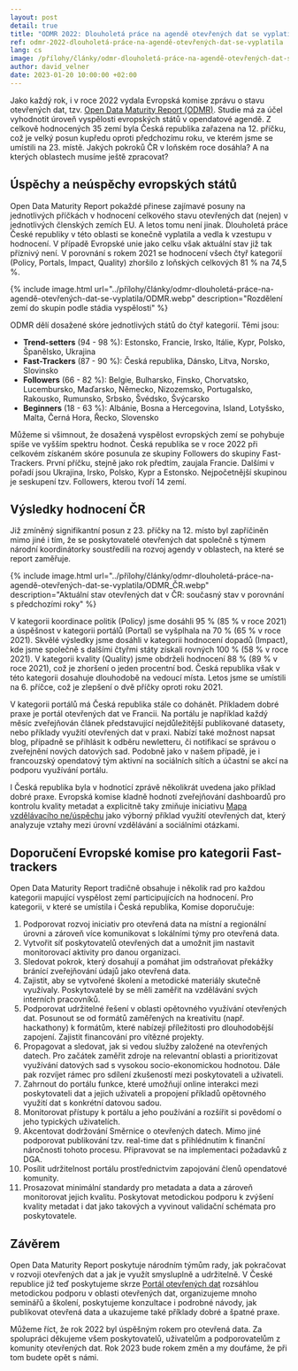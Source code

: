 ```yaml
---
layout: post
detail: true
title: "ODMR 2022: Dlouholetá práce na agendě otevřených dat se vyplatila"
ref: odmr-2022-dlouholetá-práce-na-agendě-otevřených-dat-se-vyplatila
lang: cs
image: /přílohy/články/odmr-dlouholetá-práce-na-agendě-otevřených-dat-se-vyplatila/ODMR_ČR.webp
author: david_velner
date: 2023-01-20 10:00:00 +02:00
---
```

Jako každý rok, i v roce 2022 vydala Evropská komise zprávu o stavu otevřených dat, tzv. [Open Data Maturity Report (ODMR)]. 
Studie má za účel vyhodnotit úroveň vyspělosti evropských států v opendatové agendě. 
Z celkově hodnocených 35 zemí byla Česká republika zařazena na 12. příčku, což je velký posun kupředu oproti předchozímu roku, ve kterém jsme se umístili na 23. místě. 
Jakých pokroků ČR v loňském roce dosáhla? 
A na kterých oblastech musíme ještě zpracovat?

<!--more-->

## Úspěchy a neúspěchy evropských států

Open Data Maturity Report pokaždé přinese zajímavé posuny na jednotlivých příčkách v hodnocení celkového stavu otevřených dat (nejen) v jednotlivých členských zemích EU. 
A letos tomu není jinak. 
Dlouholetá práce České republiky v této oblasti se konečně vyplatila a vedla k vzestupu v hodnocení. 
V případě Evropské unie jako celku však aktuální stav již tak příznivý není. 
V porovnání s rokem 2021 se hodnocení všech čtyř kategorií (Policy, Portals, Impact, Quality) zhoršilo z loňských celkových 81 % na 74,5 %. 

{% include image.html url="../přílohy/články/odmr-dlouholetá-práce-na-agendě-otevřených-dat-se-vyplatila/ODMR.webp" description="Rozdělení zemí do skupin podle stádia vyspělosti" %}

ODMR dělí dosažené skóre jednotlivých států do čtyř kategorií. Těmi jsou:
- **Trend-setters** (94 - 98 %): Estonsko, Francie, Irsko, Itálie, Kypr, Polsko, Španělsko, Ukrajina 
- **Fast-Trackers** (87 - 90 %): Česká republika, Dánsko, Litva, Norsko, Slovinsko
- **Followers** (66 - 82 %): Belgie, Bulharsko, Finsko, Chorvatsko, Lucembursko, Maďarsko, Německo, Nizozemsko, Portugalsko, Rakousko, Rumunsko, Srbsko, Švédsko, Švýcarsko
- **Beginners** (18 - 63 %): Albánie, Bosna a Hercegovina, Island, Lotyšsko, Malta, Černá Hora, Řecko, Slovensko

Můžeme si všimnout, že dosažená vyspělost evropských zemí se pohybuje spíše ve vyšším spektru hodnot.
Česká republika se v roce 2022 při celkovém získaném skóre posunula ze skupiny Followers do skupiny Fast-Trackers.
První příčku, stejně jako rok předtím, zaujala Francie.
Dalšími v pořadí jsou Ukrajina, Irsko, Polsko, Kypr a Estonsko. 
Nejpočetnější skupinou je seskupení tzv. Followers, kterou tvoří 14 zemí.

## Výsledky hodnocení ČR

Již zmíněný signifikantní posun z 23. příčky na 12. místo byl zapříčiněn mimo jiné i tím, že se poskytovatelé otevřených dat společně s týmem národní koordinátorky soustředili na rozvoj agendy v oblastech, na které se report zaměřuje.

{% include image.html url="../přílohy/články/odmr-dlouholetá-práce-na-agendě-otevřených-dat-se-vyplatila/ODMR_ČR.webp" description="Aktuální stav otevřených dat v ČR: současný stav v porovnání s předchozími roky" %}

V kategorii koordinace politik (Policy) jsme dosáhli 95 % (85 % v roce 2021) a úspěšnost v kategorii portálů (Portal) se vyšplhala na 70 % (65 % v roce 2021). 
Skvělé výsledky jsme dosáhli v kategorii hodnocení dopadů (Impact), kde jsme společně s dalšími čtyřmi státy získali rovných 100 % (58 % v roce 2021). 
V kategorii kvality (Quality) jsme obdrželi hodnocení 88 % (89 % v roce 2021), což je zhoršení o jeden procentní bod. 
Česká republika však v této kategorii dosahuje dlouhodobě na vedoucí místa.
Letos jsme se umístili na 6. příčce, což je zlepšení o dvě příčky oproti roku 2021.

V kategorii portálů má Česká republika stále co dohánět. 
Příkladem dobré praxe je portál otevřených dat ve Francii.
Na portálu je například každý měsíc zveřejňován článek představující nejdůležitější publikované datasety, nebo příklady využití otevřených dat v praxi. 
Nabízí také možnost napsat blog, případně se přihlásit k odběru newletteru, či notifikací se správou o zveřejnění nových datových sad.
Podobně jako v našem případě, je i francouzský opendatový tým aktivní na sociálních sítích a účastní se akcí na podporu využívání portálu.

I Česká republika byla v hodnotící zprávě několikrát uvedena jako příklad dobré praxe. 
Evropská komise kladně hodnotí zveřejňování dashboardů pro kontrolu kvality metadat a explicitně taky zmiňuje iniciativu [Mapa vzdělávacího ne/úspěchu] jako výborný příklad využití otevřených dat, který analyzuje vztahy mezi úrovní vzdělávání a sociálními otázkami. 

## Doporučení Evropské komise pro kategorii Fast-trackers

Open Data Maturity Report tradičně obsahuje i několik rad pro každou kategorii mapující vyspělost zemí participujících na hodnocení. 
Pro kategorii, v které se umístila i Česká republika, Komise doporučuje:

1.	Podporovat rozvoj iniciativ pro otevřená data na místní a regionální úrovni a zároveň více komunikovat s lokálními týmy pro otevřená data. 
2.	Vytvořit síť poskytovatelů otevřených dat a umožnit jim nastavit monitorovací aktivity pro danou organizaci. 
3.	Sledovat pokrok, který dosahují a pomáhat jim odstraňovat překážky bránící zveřejňování údajů jako otevřená data.
4.	Zajistit, aby se vytvořené školení a metodické materiály skutečně využívaly. Poskytovatelé by se měli zaměřit na vzdělávání svých interních pracovníků.
5.	Podporovat udržitelné řešení v oblasti opětovného využívání otevřených dat. Posunout se od formátů zaměřených na kreativitu (např. hackathony) k formátům, které nabízejí příležitosti pro dlouhodobější zapojení. Zajistit financování pro vítězné projekty.
6.	Propagovat a sledovat, jak si vedou služby založené na otevřených datech.  Pro začátek zaměřit zdroje na relevantní oblasti a prioritizovat využívání datových sad s vysokou socio-ekonomickou hodnotou. Dále pak rozvíjet rámec pro sdílení zkušeností mezi poskytovateli a uživateli. 
7.	Zahrnout do portálu funkce, které umožňují online interakci mezi poskytovateli dat a jejich uživateli a propojení příkladů opětovného využití dat s konkrétní datovou sadou. 
8.	Monitorovat přístupy k portálu a jeho používání a rozšířit si povědomí o jeho typických uživatelích.
9.	Akcentovat dodržování Směrnice o otevřených datech. Mimo jiné podporovat publikování tzv. real-time dat s přihlédnutím k finanční náročnosti tohoto procesu. Připravovat se na implementaci požadavků z DGA. 
10.	Posílit udržitelnost portálu prostřednictvím zapojování členů opendatové komunity.
11.	Prosazovat minimální standardy pro metadata a data a zároveň monitorovat jejich kvalitu. Poskytovat metodickou podporu k zvýšení kvality metadat i dat jako takových a vyvinout validační schémata pro poskytovatele.

## Závěrem

Open Data Maturity Report poskytuje národním týmům rady, jak pokračovat v rozvoji otevřených dat a jak je využít smysluplně a udržitelně.
V České republice již teď poskytujeme skrze [Portál otevřených dat] rozsáhlou metodickou podporu v oblasti otevřených dat, organizujeme mnoho seminářů a školení, poskytujeme konzultace i podrobné návody, jak publikovat otevřená data a ukazujeme také příklady dobré a špatné praxe. 

Můžeme říct, že rok 2022 byl úspěšným rokem pro otevřená data. 
Za spolupráci děkujeme všem poskytovatelů, uživatelům a podporovatelům z komunity otevřených dat. 
Rok 2023 bude rokem změn a my doufáme, že při tom budete opět s námi.






[Open Data Maturity Report (ODMR)]: https://data.europa.eu/sites/default/files/data.europa.eu_landscaping_insight_report_n8_2022_3.pdf "Open Data Maturity Report"
[Mapa vzdělávacího ne/úspěchu]: https://www.mapavzdelavani.cz/ "Mapa vzdělávacího ne/úspěchu"
[Portál otevřených dat]: https://data.gov.cz/ "Portál otevřených dat"
